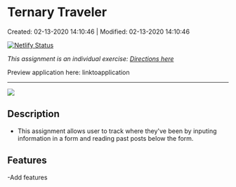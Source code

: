 # Ternary Traveler

Created: 02-13-2020 14:10:46 | Modified: 02-13-2020 14:10:46

[![Netlify Status](https://api.netlify.com/api/v1/badges/355485d0-6c60-4d87-972b-27f2bda7a895/deploy-status)](https://app.netlify.com/sites/trinity-ternary-traveler/deploys)

*This assignment is an individual exercise: [Directions here](directions.md)*

Preview application here: linktoapplication

***

![](screenshot.png)
## Description
- This assignment allows user to track where they've been by inputing information in a form and reading past posts below the form. 

## Features
-Add features
